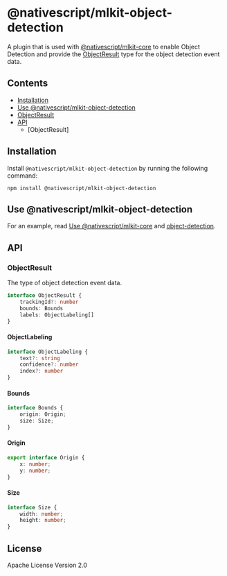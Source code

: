 # @nativescript/mlkit-object-detection

A plugin that is used with [@nativescript/mlkit-core](../mlkit-core/) to enable Object Detection and provide the [ObjectResult](#objectresult) type for the object detection event data.

## Contents
* [Installation](#installation)
* [Use @nativescript/mlkit-object-detection](#use-nativescriptmlkit-object-detection)
* [ObjectResult](#objectresult)
* [API](#api)
    * [ObjectResult]

## Installation

Install `@nativescript/mlkit-object-detection` by running the following command:

```cli
npm install @nativescript/mlkit-object-detection
```

## Use @nativescript/mlkit-object-detection

For an example, read [Use @nativescript/mlkit-core](../mlkit-core#use-nativescriptmlkit-core) and [object-detection](../mlkit-core#bject-detection).

## API 

### ObjectResult

The type of object detection event data.

```ts
interface ObjectResult {
    trackingId?: number
    bounds: Bounds
    labels: ObjectLabeling[]
}
```
#### ObjectLabeling

```ts
interface ObjectLabeling {
    text?: string
    confidence?: number
    index?: number
}
```
#### Bounds

```ts
interface Bounds {
    origin: Origin;
    size: Size;
}
```
#### Origin

```ts
export interface Origin {
    x: number;
    y: number;
}
```
#### Size

```ts
interface Size {
    width: number;
    height: number;
}
```

## License

Apache License Version 2.0
